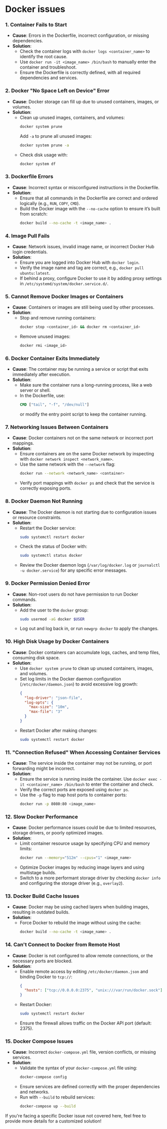 <h1>Docker issues</h1>

### 1. **Container Fails to Start**
   - **Cause**: Errors in the Dockerfile, incorrect configuration, or missing dependencies.
   - **Solution**:
     - Check the container logs with `docker logs <container_name>` to identify the root cause.
     - Use `docker run -it <image_name> /bin/bash` to manually enter the container and troubleshoot.
     - Ensure the Dockerfile is correctly defined, with all required dependencies and services.

### 2. **Docker "No Space Left on Device" Error**
   - **Cause**: Docker storage can fill up due to unused containers, images, or volumes.
   - **Solution**:
     - Clean up unused images, containers, and volumes:
       ```bash
       docker system prune
       ```
       Add `-a` to prune all unused images:
       ```bash
       docker system prune -a
       ```
     - Check disk usage with:
       ```bash
       docker system df
       ```

### 3. **Dockerfile Errors**
   - **Cause**: Incorrect syntax or misconfigured instructions in the Dockerfile.
   - **Solution**:
     - Ensure that all commands in the Dockerfile are correct and ordered logically (e.g., `RUN`, `COPY`, `CMD`).
     - Build the Docker image with the `--no-cache` option to ensure it’s built from scratch:
       ```bash
       docker build --no-cache -t <image_name> .
       ```

### 4. **Image Pull Fails**
   - **Cause**: Network issues, invalid image name, or incorrect Docker Hub login credentials.
   - **Solution**:
     - Ensure you are logged into Docker Hub with `docker login`.
     - Verify the image name and tag are correct, e.g., `docker pull ubuntu:latest`.
     - If behind a proxy, configure Docker to use it by adding proxy settings in `/etc/systemd/system/docker.service.d/`.

### 5. **Cannot Remove Docker Images or Containers**
   - **Cause**: Containers or images are still being used by other processes.
   - **Solution**:
     - Stop and remove running containers:
       ```bash
       docker stop <container_id> && docker rm <container_id>
       ```
     - Remove unused images:
       ```bash
       docker rmi <image_id>
       ```

### 6. **Docker Container Exits Immediately**
   - **Cause**: The container may be running a service or script that exits immediately after execution.
   - **Solution**:
     - Make sure the container runs a long-running process, like a web server or shell.
     - In the Dockerfile, use:
       ```dockerfile
       CMD ["tail", "-f", "/dev/null"]
       ```
       or modify the entry point script to keep the container running.

### 7. **Networking Issues Between Containers**
   - **Cause**: Docker containers not on the same network or incorrect port mappings.
   - **Solution**:
     - Ensure containers are on the same Docker network by inspecting with `docker network inspect <network_name>`.
     - Use the same network with the `--network` flag:
       ```bash
       docker run --network <network_name> <container>
       ```
     - Verify port mappings with `docker ps` and check that the service is correctly exposing ports.

### 8. **Docker Daemon Not Running**
   - **Cause**: The Docker daemon is not starting due to configuration issues or resource constraints.
   - **Solution**:
     - Restart the Docker service:
       ```bash
       sudo systemctl restart docker
       ```
     - Check the status of Docker with:
       ```bash
       sudo systemctl status docker
       ```
     - Review the Docker daemon logs (`/var/log/docker.log` or `journalctl -u docker.service`) for any specific error messages.

### 9. **Docker Permission Denied Error**
   - **Cause**: Non-root users do not have permission to run Docker commands.
   - **Solution**:
     - Add the user to the `docker` group:
       ```bash
       sudo usermod -aG docker $USER
       ```
     - Log out and log back in, or run `newgrp docker` to apply the changes.

### 10. **High Disk Usage by Docker Containers**
   - **Cause**: Docker containers can accumulate logs, caches, and temp files, consuming disk space.
   - **Solution**:
     - Use `docker system prune` to clean up unused containers, images, and volumes.
     - Set log limits in the Docker daemon configuration (`/etc/docker/daemon.json`) to avoid excessive log growth:
       ```json
       {
         "log-driver": "json-file",
         "log-opts": {
           "max-size": "10m",
           "max-file": "3"
         }
       }
       ```
     - Restart Docker after making changes:
       ```bash
       sudo systemctl restart docker
       ```

### 11. **"Connection Refused" When Accessing Container Services**
   - **Cause**: The service inside the container may not be running, or port forwarding might be incorrect.
   - **Solution**:
     - Ensure the service is running inside the container. Use `docker exec -it <container_name> /bin/bash` to enter the container and check.
     - Verify the correct ports are exposed using `docker ps`.
     - Use the `-p` flag to map host ports to container ports:
       ```bash
       docker run -p 8080:80 <image_name>
       ```

### 12. **Slow Docker Performance**
   - **Cause**: Docker performance issues could be due to limited resources, storage drivers, or poorly optimized images.
   - **Solution**:
     - Limit container resource usage by specifying CPU and memory limits:
       ```bash
       docker run --memory="512m" --cpus="1" <image_name>
       ```
     - Optimize Docker images by reducing image layers and using multistage builds.
     - Switch to a more performant storage driver by checking `docker info` and configuring the storage driver (e.g., `overlay2`).

### 13. **Docker Build Cache Issues**
   - **Cause**: Docker may be using cached layers when building images, resulting in outdated builds.
   - **Solution**:
     - Force Docker to rebuild the image without using the cache:
       ```bash
       docker build --no-cache -t <image_name> .
       ```

### 14. **Can't Connect to Docker from Remote Host**
   - **Cause**: Docker is not configured to allow remote connections, or the necessary ports are blocked.
   - **Solution**:
     - Enable remote access by editing `/etc/docker/daemon.json` and binding Docker to `tcp://`:
       ```json
       {
         "hosts": ["tcp://0.0.0.0:2375", "unix:///var/run/docker.sock"]
       }
       ```
     - Restart Docker:
       ```bash
       sudo systemctl restart docker
       ```
     - Ensure the firewall allows traffic on the Docker API port (default: 2375).

### 15. **Docker Compose Issues**
   - **Cause**: Incorrect `docker-compose.yml` file, version conflicts, or missing services.
   - **Solution**:
     - Validate the syntax of your `docker-compose.yml` file using:
       ```bash
       docker-compose config
       ```
     - Ensure services are defined correctly with the proper dependencies and networks.
     - Run with `--build` to rebuild services:
       ```bash
       docker-compose up --build
       ```

If you're facing a specific Docker issue not covered here, feel free to provide more details for a customized solution!
